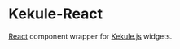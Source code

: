 # Kekule-React

[React](https://reactjs.org/) component wrapper for [Kekule.js](https://github.com/partridgejiang/Kekule.js) widgets.